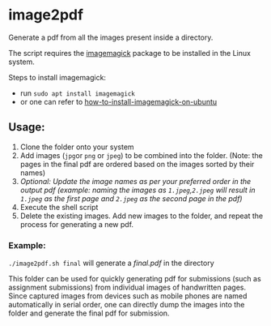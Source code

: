 # image2pdf
Generate a pdf from all the images present inside a directory.

The script requires the [imagemagick](https://imagemagick.org/) package to be installed in the Linux system.

Steps to install imagemagick:
 - run `sudo apt install imagemagick`
 - or one can refer to [how-to-install-imagemagick-on-ubuntu](https://www.tutorialspoint.com/how-to-install-imagemagick-on-ubuntu)

## Usage:
1. Clone the folder onto your system
2. Add images (`jpg`or `png` or `jpeg`) to be combined into the folder. (Note: the pages in the final pdf are ordered based on the images sorted by their names)
3. _Optional: Update the image names as per your preferred order in the output pdf (example: naming the images as `1.jpeg`,`2.jpeg` will result in `1.jpeg` as the first page and `2.jpeg` as the second page in the pdf)_
4. Execute the shell script 
5. Delete the existing images. Add new images to the folder, and repeat the process for generating a new pdf. 

### Example:
`./image2pdf.sh final` will generate a _final.pdf_ in the directory

This folder can be used for quickly generating pdf for submissions (such as assignment submissions) from individual images of handwritten pages. Since captured images from devices such as mobile phones are named automatically in serial order, one can directly dump the images into the folder and generate the final pdf for submission. 
